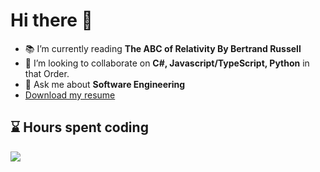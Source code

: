 # Hi there 👋

- 📚 I’m currently reading **The ABC of Relativity By Bertrand Russell**
- 👯 I’m looking to collaborate on **C#, Javascript/TypeScript, Python** in that Order.
- 💬 Ask me about **Software Engineering**
- [Download my resume](https://github.com/piusdan/resume/blob/master/resume.pdf)

## :hourglass: Hours spent coding

![](https://wakatime.com/share/@bfd8aed6-9db0-4f2a-9a32-40c942b56462/8658075e-45a9-408b-b909-0a6ca33a5116.png)

